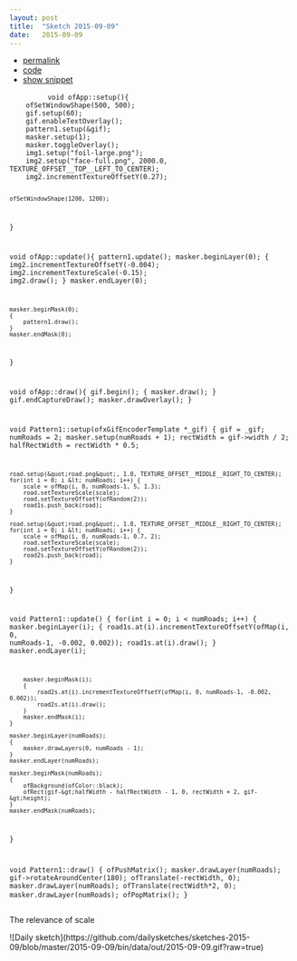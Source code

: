 ```yaml
---
layout: post
title:  "Sketch 2015-09-09"
date:   2015-09-09
---
```

<div class="code">
    <ul>
		<li><a href="{% post_url 2015-09-09-sketch %}">permalink</a></li>
		<li><a href="https://github.com/dailysketches/sketches-2015-09/tree/master/2015-09-09">code</a></li>
		<li><a href="#" class="snippet-button">show snippet</a></li>
	</ul>
    <pre class="snippet">
        <code class="cpp">void ofApp::setup(){
    ofSetWindowShape(500, 500);
    gif.setup(60);
    gif.enableTextOverlay();
    pattern1.setup(&amp;gif);
    masker.setup(1);
    masker.toggleOverlay();
    img1.setup(&quot;foil-large.png&quot;);
    img2.setup(&quot;face-full.png&quot;, 2000.0, TEXTURE_OFFSET__TOP__LEFT_TO_CENTER);
    img2.incrementTextureOffsetY(0.27);
    
    ofSetWindowShape(1200, 1200);
}

void ofApp::update(){
    pattern1.update();
    masker.beginLayer(0);
    {
        img2.incrementTextureOffsetY(-0.004);
        img2.incrementTextureScale(-0.15);
        img2.draw();
    }
    masker.endLayer(0);

    masker.beginMask(0);
    {
        pattern1.draw();
    }
    masker.endMask(0);
}

void ofApp::draw(){
    gif.begin();
    {
        masker.draw();
    }
    gif.endCaptureDraw();
    masker.drawOverlay();
}

void Pattern1::setup(ofxGifEncoderTemplate *_gif) {
    gif = _gif;
    numRoads = 2;
    masker.setup(numRoads + 1);
    rectWidth = gif-&gt;width / 2;
    halfRectWidth = rectWidth * 0.5;
    
    road.setup(&quot;road.png&quot;, 1.0, TEXTURE_OFFSET__MIDDLE__RIGHT_TO_CENTER);
    for(int i = 0; i &lt; numRoads; i++) {
        scale = ofMap(i, 0, numRoads-1, 5, 1.3);
        road.setTextureScale(scale);
        road.setTextureOffsetY(ofRandom(2));
        road1s.push_back(road);
    }
    
    road.setup(&quot;road.png&quot;, 1.0, TEXTURE_OFFSET__MIDDLE__RIGHT_TO_CENTER);
    for(int i = 0; i &lt; numRoads; i++) {
        scale = ofMap(i, 0, numRoads-1, 0.7, 2);
        road.setTextureScale(scale);
        road.setTextureOffsetY(ofRandom(2));
        road2s.push_back(road);
    }
}

void Pattern1::update() {
    for(int i = 0; i &lt; numRoads; i++) {
        masker.beginLayer(i);
        {
            road1s.at(i).incrementTextureOffsetY(ofMap(i, 0, numRoads-1, -0.002, 0.002));
            road1s.at(i).draw();
        }
        masker.endLayer(i);
        
        masker.beginMask(i);
        {
            road2s.at(i).incrementTextureOffsetY(ofMap(i, 0, numRoads-1, -0.002, 0.002));
            road2s.at(i).draw();
        }
        masker.endMask(i);
    }
    
    masker.beginLayer(numRoads);
    {
        masker.drawLayers(0, numRoads - 1);
    }
    masker.endLayer(numRoads);
    
    masker.beginMask(numRoads);
    {
        ofBackground(ofColor::black);
        ofRect(gif-&gt;halfWidth - halfRectWidth - 1, 0, rectWidth + 2, gif-&gt;height);
    }
    masker.endMask(numRoads);
}

void Pattern1::draw() {
    ofPushMatrix();
    masker.drawLayer(numRoads);
    gif-&gt;rotateAroundCenter(180);
    ofTranslate(-rectWidth, 0);
    masker.drawLayer(numRoads);
    ofTranslate(rectWidth*2, 0);
    masker.drawLayer(numRoads);
    ofPopMatrix();
}</code>
    </pre>
</div>
<p class="description">The relevance of scale</p>
![Daily sketch](https://github.com/dailysketches/sketches-2015-09/blob/master/2015-09-09/bin/data/out/2015-09-09.gif?raw=true)
